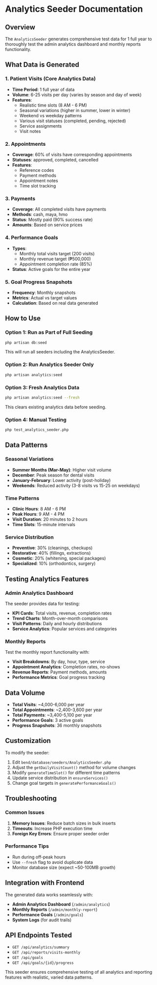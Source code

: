# Analytics Seeder Documentation

## Overview

The `AnalyticsSeeder` generates comprehensive test data for 1 full year to thoroughly test the admin analytics dashboard and monthly reports functionality.

## What Data is Generated

### 1. Patient Visits (Core Analytics Data)
- **Time Period**: 1 full year of data
- **Volume**: 6-25 visits per day (varies by season and day of week)
- **Features**:
  - Realistic time slots (8 AM - 6 PM)
  - Seasonal variations (higher in summer, lower in winter)
  - Weekend vs weekday patterns
  - Various visit statuses (completed, pending, rejected)
  - Service assignments
  - Visit notes

### 2. Appointments
- **Coverage**: 60% of visits have corresponding appointments
- **Statuses**: approved, completed, cancelled
- **Features**:
  - Reference codes
  - Payment methods
  - Appointment notes
  - Time slot tracking

### 3. Payments
- **Coverage**: All completed visits have payments
- **Methods**: cash, maya, hmo
- **Status**: Mostly paid (90% success rate)
- **Amounts**: Based on service prices

### 4. Performance Goals
- **Types**:
  - Monthly total visits target (200 visits)
  - Monthly revenue target (₱500,000)
  - Appointment completion rate (85%)
- **Status**: Active goals for the entire year

### 5. Goal Progress Snapshots
- **Frequency**: Monthly snapshots
- **Metrics**: Actual vs target values
- **Calculation**: Based on real data generated

## How to Use

### Option 1: Run as Part of Full Seeding
```bash
php artisan db:seed
```
This will run all seeders including the AnalyticsSeeder.

### Option 2: Run Analytics Seeder Only
```bash
php artisan analytics:seed
```

### Option 3: Fresh Analytics Data
```bash
php artisan analytics:seed --fresh
```
This clears existing analytics data before seeding.

### Option 4: Manual Testing
```bash
php test_analytics_seeder.php
```

## Data Patterns

### Seasonal Variations
- **Summer Months (Mar-May)**: Higher visit volume
- **December**: Peak season for dental visits
- **January-February**: Lower activity (post-holiday)
- **Weekends**: Reduced activity (3-8 visits vs 15-25 on weekdays)

### Time Patterns
- **Clinic Hours**: 8 AM - 6 PM
- **Peak Hours**: 9 AM - 4 PM
- **Visit Duration**: 20 minutes to 2 hours
- **Time Slots**: 15-minute intervals

### Service Distribution
- **Preventive**: 30% (cleanings, checkups)
- **Restorative**: 40% (fillings, extractions)
- **Cosmetic**: 20% (whitening, special packages)
- **Specialized**: 10% (orthodontics, surgery)

## Testing Analytics Features

### Admin Analytics Dashboard
The seeder provides data for testing:
- **KPI Cards**: Total visits, revenue, completion rates
- **Trend Charts**: Month-over-month comparisons
- **Visit Patterns**: Daily and hourly distributions
- **Service Analytics**: Popular services and categories

### Monthly Reports
Test the monthly report functionality with:
- **Visit Breakdowns**: By day, hour, type, service
- **Appointment Analytics**: Completion rates, no-shows
- **Revenue Reports**: Payment methods, amounts
- **Performance Metrics**: Goal progress tracking

## Data Volume
- **Total Visits**: ~4,000-6,000 per year
- **Total Appointments**: ~2,400-3,600 per year
- **Total Payments**: ~3,400-5,100 per year
- **Performance Goals**: 3 active goals
- **Progress Snapshots**: 36 monthly snapshots

## Customization

To modify the seeder:
1. Edit `bend/database/seeders/AnalyticsSeeder.php`
2. Adjust the `getDailyVisitCount()` method for volume changes
3. Modify `generateTimeSlot()` for different time patterns
4. Update service distribution in `ensureServices()`
5. Change goal targets in `generatePerformanceGoals()`

## Troubleshooting

### Common Issues
1. **Memory Issues**: Reduce batch sizes in bulk inserts
2. **Timeouts**: Increase PHP execution time
3. **Foreign Key Errors**: Ensure proper seeder order

### Performance Tips
- Run during off-peak hours
- Use `--fresh` flag to avoid duplicate data
- Monitor database size (expect ~50-100MB growth)

## Integration with Frontend

The generated data works seamlessly with:
- **Admin Analytics Dashboard** (`/admin/analytics`)
- **Monthly Reports** (`/admin/monthly-report`)
- **Performance Goals** (`/admin/goals`)
- **System Logs** (for audit trails)

## API Endpoints Tested
- `GET /api/analytics/summary`
- `GET /api/reports/visits-monthly`
- `GET /api/goals`
- `GET /api/goals/{id}/progress`

This seeder ensures comprehensive testing of all analytics and reporting features with realistic, varied data patterns.

